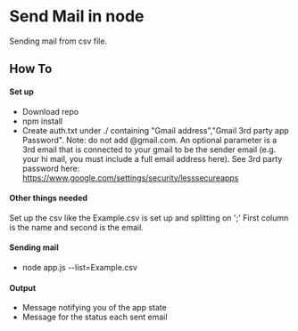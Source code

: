 Send Mail in node
===================

Sending mail from csv file. 

How To
-----------
#### Set up
- Download repo
- npm install
- Create auth.txt under ./ containing "Gmail address","Gmail 3rd party app Password". Note: do not add @gmail.com. An optional parameter is a 3rd email that is connected to your gmail to be the sender email (e.g. your hi mail, you must include a full email address here). See 3rd party password here: https://www.google.com/settings/security/lesssecureapps

#### Other things needed
Set up the csv like the Example.csv is set up and splitting on ';' First column is the name and second is the email.

#### Sending mail
- node app.js --list=Example.csv

#### Output
- Message notifying you of the app state
- Message for the status each sent email
